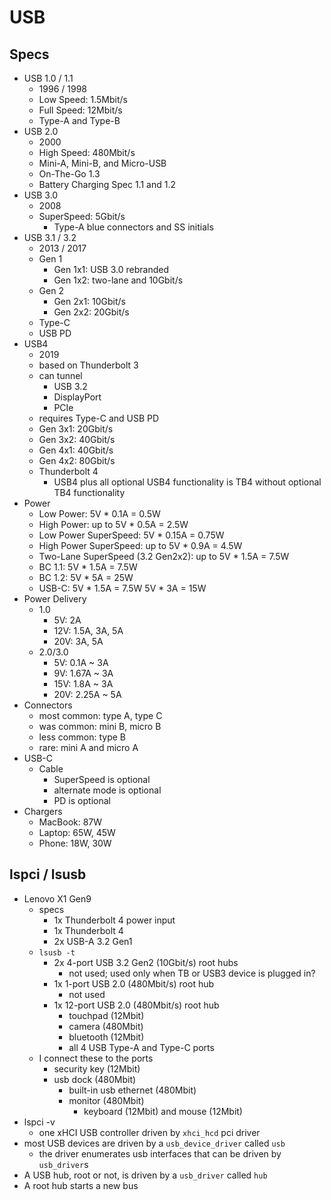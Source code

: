 USB
===

## Specs

- USB 1.0 / 1.1
  - 1996 / 1998
  - Low Speed: 1.5Mbit/s
  - Full Speed: 12Mbit/s
  - Type-A and Type-B
- USB 2.0
  - 2000
  - High Speed: 480Mbit/s
  - Mini-A, Mini-B, and Micro-USB
  - On-The-Go 1.3
  - Battery Charging Spec 1.1 and 1.2
- USB 3.0
  - 2008
  - SuperSpeed: 5Gbit/s
    - Type-A blue connectors and SS initials
- USB 3.1 / 3.2
  - 2013 / 2017
  - Gen 1
    - Gen 1x1: USB 3.0 rebranded
    - Gen 1x2: two-lane and 10Gbit/s
  - Gen 2
    - Gen 2x1: 10Gbit/s
    - Gen 2x2: 20Gbit/s
  - Type-C
  - USB PD
- USB4
  - 2019
  - based on Thunderbolt 3
  - can tunnel
    - USB 3.2
    - DisplayPort
    - PCIe
  - requires Type-C and USB PD
  - Gen 3x1: 20Gbit/s
  - Gen 3x2: 40Gbit/s
  - Gen 4x1: 40Gbit/s
  - Gen 4x2: 80Gbit/s
  - Thunderbolt 4
    - USB4 plus all optional USB4 functionality is TB4 without optional TB4
      functionality
- Power
  - Low Power: 5V * 0.1A = 0.5W
  - High Power: up to 5V * 0.5A = 2.5W
  - Low Power SuperSpeed: 5V * 0.15A = 0.75W
  - High Power SuperSpeed: up to 5V * 0.9A = 4.5W
  - Two-Lane SuperSpeed (3.2 Gen2x2): up to 5V * 1.5A = 7.5W
  - BC 1.1: 5V * 1.5A = 7.5W
  - BC 1.2: 5V * 5A = 25W
  - USB-C: 5V * 1.5A = 7.5W
           5V * 3A = 15W
- Power Delivery
  - 1.0
    - 5V: 2A
    - 12V: 1.5A, 3A, 5A
    - 20V: 3A, 5A
  - 2.0/3.0
    - 5V: 0.1A ~ 3A
    - 9V: 1.67A ~ 3A
    - 15V: 1.8A ~ 3A
    - 20V: 2.25A ~ 5A
- Connectors
  - most common: type A, type C
  - was common: mini B, micro B
  - less common: type B
  - rare: mini A and micro A
- USB-C
  - Cable
    - SuperSpeed is optional
    - alternate mode is optional
    - PD is optional
- Chargers
  - MacBook: 87W
  - Laptop: 65W, 45W
  - Phone: 18W, 30W

## lspci / lsusb

- Lenovo X1 Gen9
  - specs
    - 1x Thunderbolt 4 power input
    - 1x Thunderbolt 4
    - 2x USB-A 3.2 Gen1
  - `lsusb -t`
    - 2x 4-port USB 3.2 Gen2 (10Gbit/s) root hubs
      - not used; used only when TB or USB3 device is plugged in?
    - 1x 1-port USB 2.0 (480Mbit/s) root hub
      - not used
    - 1x 12-port USB 2.0 (480Mbit/s) root hub
      - touchpad (12Mbit)
      - camera (480Mbit)
      - bluetooth (12Mbit)
      - all 4 USB Type-A and Type-C ports
  - I connect these to the ports
    - security key (12Mbit)
    - usb dock (480Mbit)
      - built-in usb ethernet (480Mbit)
      - monitor (480Mbit)
        - keyboard (12Mbit) and mouse (12Mbit)
- lspci -v
  - one xHCI USB controller driven by `xhci_hcd` pci driver
- most USB devices are driven by a `usb_device_driver` called `usb`
  - the driver enumerates usb interfaces that can be driven by `usb_driver`s
- A USB hub, root or not, is driven by a `usb_driver` called `hub`
- A root hub starts a new bus
